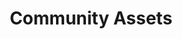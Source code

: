 ---
layout: page.njk
tags: level2
key: assetscommunity_it
title: Community Assets
parent: designsystem_it
order: 8
availablelanguages: 
    - de
    - en
---